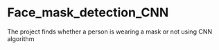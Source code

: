 # Face_mask_detection_CNN
The project finds whether a person is wearing a mask or not using CNN algorithm
